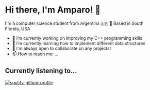 # Hi there, I'm Amparo! 👋

I'm a computer science student from Argentina 🇦🇷
:palm_tree: Based in South Florida, USA 

- 🔭 I’m currently working on improving my C++ programming skills
- 🌱 I’m currently learning how to implement different data structures
- 👯 I'm always open to collaborate on any projects!
- 📫 How to reach me: ...

## Currently listening to...
[![spotify-github-profile](https://spotify-github-profile.vercel.app/api/view?uid=ampigp&cover_image=true&theme=novatorem&show_offline=false&background_color=121212&bar_color=53b14f&bar_color_cover=true)](https://github.com/kittinan/spotify-github-profile)

